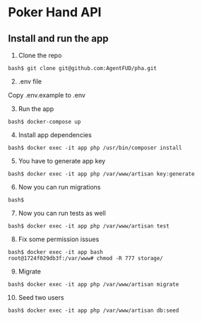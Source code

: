 # Poker Hand API

## Install and run the app

1. Clone the repo
```
bash$ git clone git@github.com:AgentFUD/pha.git
```

2. .env file

Copy .env.example to .env

3. Run the app
```
bash$ docker-compose up
```

4. Install app dependencies
```
bash$ docker exec -it app php /usr/bin/composer install
```

5. You have to generate app key
```
bash$ docker exec -it app php /var/www/artisan key:generate   
```

6. Now you can run migrations
```
bash$     
```

7. Now you can run tests as well
```
bash$ docker exec -it app php /var/www/artisan test   
```

8. Fix some permission issues
```
bash$ docker exec -it app bash
root@1724f029db3f:/var/www# chmod -R 777 storage/
```

9. Migrate
```
bash$ docker exec -it app php /var/www/artisan migrate
```

10. Seed two users
```
bash$ docker exec -it app php /var/www/artisan db:seed
```